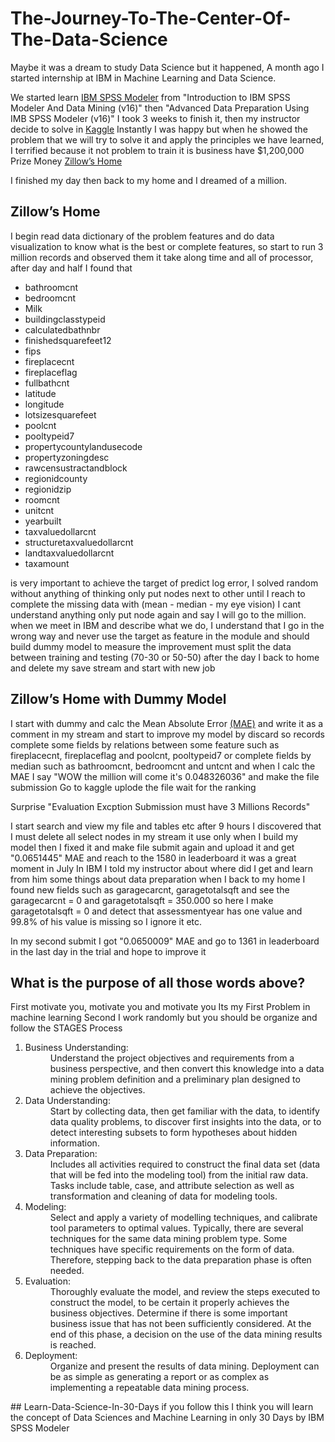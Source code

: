 # The-Journey-To-The-Center-Of-The-Data-Science
Maybe it was a dream to study Data Science but it happened, A month ago I started internship at IBM in Machine Learning and Data Science.

We started learn <a href="https://www.ibm.com/us-en/marketplace/spss-modeler">IBM SPSS Modeler</a> from "Introduction to IBM SPSS Modeler And Data Mining (v16)" then "Advanced Data Preparation Using IMB SPSS Modeler (v16)"
I took 3 weeks to finish it, then my instructor decide to solve in <a href="https://www.kaggle.com/">Kaggle</a> Instantly I was happy
but when he showed the problem that we will try to solve it and apply the principles we have learned, I terrified because it not problem 
to train it is business have $1,200,000 Prize Money <a href="https://www.kaggle.com/c/zillow-prize-1"> Zillow’s Home</a>

I finished my day then back to my home and I dreamed of a million.

## Zillow’s Home
I begin read data dictionary of the problem features and do data visualization to know what is the best or complete features, so start to run 3 million records and observed them it take along time and all of processor, after day and half I found that 
<ul>
  <li>bathroomcnt</li>
  <li>bedroomcnt</li>
  <li>Milk</li>
  <li>buildingclasstypeid</li>
  <li>calculatedbathnbr</li>
  <li>finishedsquarefeet12</li>
  <li>fips</li>
  <li>fireplacecnt</li>
  <li>fireplaceflag</li>
  <li>fullbathcnt</li>
  <li>latitude</li>
  <li>longitude</li>
  <li>lotsizesquarefeet</li>
  <li>poolcnt</li>
  <li>pooltypeid7</li>
  <li>propertycountylandusecode</li>
  <li>propertyzoningdesc</li>
  <li>rawcensustractandblock</li>
  <li>regionidcounty</li>
  <li>regionidzip</li>
  <li>roomcnt</li>
  <li>unitcnt</li>
  <li>yearbuilt</li>
  <li>taxvaluedollarcnt</li>
  <li>structuretaxvaluedollarcnt</li>
  <li>landtaxvaluedollarcnt</li>
  <li>taxamount</li>
</ul>
is very important to achieve the target of predict log error, I solved random without anything of thinking only put nodes next to 
other until I reach to complete the missing data with (mean - median - my eye vision) I cant understand anything only put node again and
say I will go to the million.
when we meet in IBM and describe what we do, I understand that I go in the wrong way and never use the target as feature in the module and should build dummy model to measure the improvement must split the data between training and testing (70-30 or 50-50) after the day I back to home and delete my save stream and start with new job

## Zillow’s Home with Dummy Model
I start with dummy and calc the Mean Absolute Error <a href="https://en.wikipedia.org/wiki/Mean_absolute_error">(MAE)</a> and write it as a comment in my stream and start to improve my model by discard so records complete some fields by relations between some feature such as fireplacecnt, fireplaceflag and poolcnt, pooltypeid7 or complete fields by median such as bathroomcnt, bedroomcnt and untcnt
and when I calc the MAE I say "WOW the million will come it's 0.048326036" and make the file submission Go to kaggle  uplode the file wait for the ranking

Surprise "Evaluation Excption Submission must have 3 Millions Records"

I start search and view my file and tables etc after 9 hours I discovered that I must delete all select nodes in my stream it use only when I build my model then I fixed it and make file submit again and upload it and get "0.0651445" MAE and reach to the 1580 in leaderboard it was a great moment in July 
In IBM I told my instructor about where did I get and learn from him some things about data preparation when I back to my home I found new fields such as garagecarcnt, garagetotalsqft and see the garagecarcnt = 0 and garagetotalsqft = 350.000 so here I make garagetotalsqft = 0 and detect that assessmentyear has one value and 99.8% of his value is missing so I ignore it etc.

In my second submit I got "0.0650009" MAE and go to 1361 in leaderboard in the last day in the trial and hope to improve it

## What is the purpose of all those words above?
First motivate you, motivate you and motivate you Its my First Problem in machine learning
Second I work randomly but you should be organize and follow the STAGES Process
<dl>
  <ol>
    <li>
    	<dt>Business Understanding: </dt>
  		<dd>Understand the project objectives and requirements from a business perspective, and then convert this knowledge into a data mining problem definition and a preliminary plan designed to achieve the objectives.</dd>
    </li>
    <li>
    	<dt>Data Understanding: </dt>
  		<dd>Start by collecting data, then get familiar with the data, to identify data quality problems, to discover first insights into the data, or to detect interesting subsets to form hypotheses about hidden information.</dd>
    </li>
    <li>
    	<dt>Data Preparation: </dt>
  		<dd>Includes all activities required to construct the final data set (data that will be fed into the modeling tool) from the initial raw data. Tasks include table, case, and attribute selection as well as transformation and cleaning of data for modeling tools.</dd>
    </li>
    <li>
    	<dt>Modeling: </dt>
  		<dd>Select and apply a variety of modelling techniques, and calibrate tool parameters to optimal values. Typically, there are several techniques for the same data mining problem type. Some techniques have specific requirements on the form of data. Therefore, stepping back to the data preparation phase is often needed.</dd>
    </li>
    <li>
    	<dt>Evaluation: </dt>
  		<dd>Thoroughly evaluate the model, and review the steps executed to construct the model, to be certain it properly achieves the business objectives. Determine if there is some important business issue that has not been sufficiently considered. At the end of this phase, a decision on the use of the data mining results is reached.</dd>
    </li>
    <li>
    	<dt>Deployment: </dt>
  		<dd>Organize and present the results of data mining. Deployment can be as simple as generating a report or as complex as implementing a repeatable data mining process.</dd>
    </li>
  </ol>
  ## Learn-Data-Science-In-30-Days
  if you follow this I think you will learn the concept of Data Sciences and Machine Learning in only 30 Days by IBM SPSS Modeler
  
